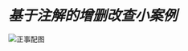 # ***基于注解的增删改查小案例***

![正事配图](https://github.com/NoMoreThanAWord/SpringFamilyBucket/raw/master/Resource/IMG/087.jpg)